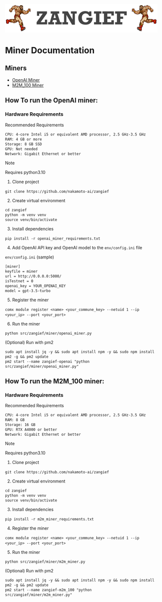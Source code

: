 ![ZANGIEF](images/zangief.png)


# Miner Documentation

## Miners
* [OpenAI Miner](#How-To-run-the-openai-miner)
* [M2M_100 Miner](#How-To-run-the-m2m_100-miner)


## How To run the OpenAI miner:

### Hardware Requirements

 Recommended Requirements

    CPU: 4-core Intel i5 or equivalent AMD processor, 2.5 GHz-3.5 GHz
    RAM: 4 GB or more
    Storage: 8 GB SSD
    GPU: Not needed
    Network: Gigabit Ethernet or better


> [!NOTE]
> Requires python3.10


1) Clone project

`git clone https://github.com/nakamoto-ai/zangief`


2) Create virtual environment

```
cd zangief
python -m venv venv
source venv/bin/activate
```

3) Install dependencies

`pip install -r openai_miner_requirements.txt`

4) Add OpenAI API key and OpenAI model to the `env/config.ini` file

`env/config.ini` (sample)
```
[miner]
keyfile = miner
url = http://0.0.0.0:5000/
isTestnet = 0
openai_key = YOUR_OPENAI_KEY
model = gpt-3.5-turbo
```

5) Register the miner

`comx module register <name> <your_commune_key> --netuid 1 --ip <your_ip> --port <your_port>`

6) Run the miner

```
python src/zangief/miner/openai_miner.py
```

(Optional) Run with pm2 

```
sudo apt install jq -y && sudo apt install npm -y && sudo npm install pm2 -g && pm2 update
pm2 start --name zangief-openai "python src/zangief/miner/openai_miner.py"
```

## How To run the M2M_100 miner:

### Hardware Requirements


Recommended Requirements

    CPU: 4-core Intel i5 or equivalent AMD processor, 2.5 GHz-3.5 GHz
    RAM: 8 GB
    Storage: 16 GB
    GPU: RTX A4000 or better
    Network: Gigabit Ethernet or better


> [!NOTE]
> Requires python3.10


1) Clone project

`git clone https://github.com/nakamoto-ai/zangief`

2) Create virtual environment

```
cd zangief
python -m venv venv
source venv/bin/activate
```

3) Install dependencies

`pip install -r m2m_miner_requirements.txt`

4) Register the miner

`comx module register <name> <your_commune_key> --netuid 1 --ip <your_ip> --port <your_port>`

5) Run the miner

```
python src/zangief/miner/m2m_miner.py
```

(Optional) Run with pm2 

```
sudo apt install jq -y && sudo apt install npm -y && sudo npm install pm2 -g && pm2 update
pm2 start --name zangief-m2m_100 "python src/zangief/miner/m2m_miner.py"
```
